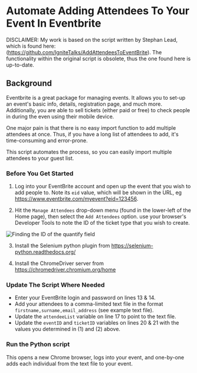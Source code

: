 # Automate Adding Attendees To Your Event In Eventbrite

DISCLAIMER: My work is based on the script written by Stephan Lead, which is found here: (https://github.com/IgniteTalks/AddAttendeesToEventBrite). The functionality within the original script is obsolete, thus the one found here is up-to-date.

## Background
Eventbrite is a great package for managing events. It allows you to set-up an event's basic info, details, registration page, and much more. Additionally, you are able to sell tickets (either paid or free) to check people in during the even using their mobile device.

One major pain is that there is no easy import function to add multiple attendees at once. Thus, if you have a long list of attendees to add, it's time-consuming and error-prone.

This script automates the process, so you can easily import multiple attendees to your guest list.

### Before You Get Started

1) Log into your EventBrite account and open up the event that you wish to add people to. Note its `eid` value, which will be shown in the URL, eg https://www.eventbrite.com/myevent?eid=123456.

2) Hit the `Manage Attendees` drop-down menu (found in the lower-left of the Home page), then select the `Add Attendees` option. use your browser's Developer Tools to note the ID of the ticket type that you wish to create.

![Finding the ID of the quantify field](https://i.imgur.com/isWfSJe.png)

3) Install the Selenium python plugin from https://selenium-python.readthedocs.org/

4) Install the ChromeDriver server from https://chromedriver.chromium.org/home

### Update The Script Where Needed

* Enter your EventBrite login and password on lines 13 & 14.
* Add your attendees to a comma-limited text file in the format `firstname,surname,email_address` (see example text file).
* Update the `attendeeList` variable on line 17 to point to the text file.
* Update the `eventID` and `ticketID` variables on lines 20 & 21 with the values you determined in (1) and (2) above.

### Run the Python script

This opens a new Chrome browser, logs into your event, and one-by-one adds each individual from the text file to your event. 
